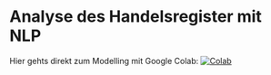 # Analyse des Handelsregister mit NLP

Hier gehts direkt zum Modelling mit Google Colab:
[![Colab](https://colab.research.google.com/assets/colab-badge.svg)]()
